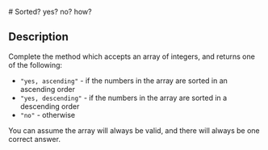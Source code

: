 # Sorted? yes? no? how?

## Description

Complete the method which accepts an array of integers, and returns one of the following:

* `"yes, ascending"` - if the numbers in the array are sorted in an ascending order
* `"yes, descending"` - if the numbers in the array are sorted in a descending order
* `"no"` - otherwise

You can assume the array will always be valid, and there will always be one correct answer.
